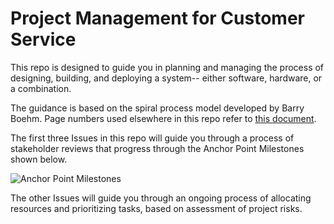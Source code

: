 # Project Management for Customer Service

This repo is designed to guide you in planning and managing the process of designing, building, and deploying a system-- either software, hardware, or a combination.

The guidance is based on the spiral process model developed by Barry Boehm. Page numbers used elsewhere in this repo refer to [this document](http://www.sei.cmu.edu/reports/00sr008.pdf).

The first three Issues in this repo will guide you through a process of stakeholder reviews that progress through the Anchor Point Milestones shown below.

![Anchor Point Milestones](./anchorPoints.png)

The other Issues will guide you through an ongoing process of allocating resources and prioritizing tasks, based on assessment of project risks.

